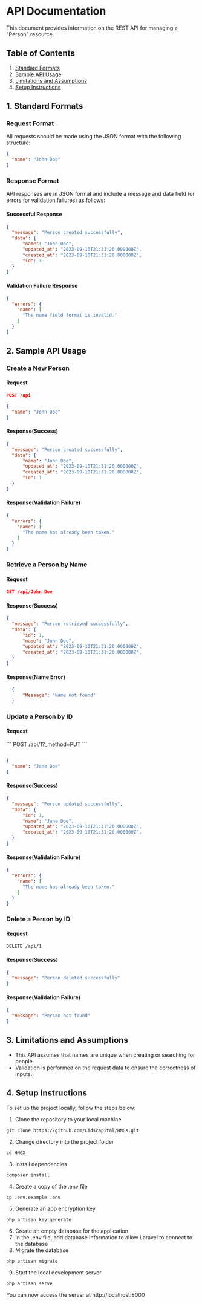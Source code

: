 # API Documentation

This document provides information on the REST API for managing a "Person" resource.

## Table of Contents
1. [Standard Formats](#standard-formats)
2. [Sample API Usage](#sample-api-usage)
3. [Limitations and Assumptions](#limitations-and-assumptions)
4. [Setup Instructions](#setup-instructions)

<h2 id=standard-formats> 1. Standard Formats </h2>

### Request Format
All requests should be made using the JSON format with the following structure:

```json
{
  "name": "John Doe"
}
```

### Response Format
API responses are in JSON format and include a message and data field (or errors for validation failures) as follows:

#### Successful Response

```json
{
  "message": "Person created successfully",
  "data": {
      "name": "John Doe",
      "updated_at": "2023-09-10T21:31:20.000000Z",
      "created_at": "2023-09-10T21:31:20.000000Z",
      "id": 3
  }
}
```

#### Validation Failure Response

```json
{
  "errors": {
    "name": [
      "The name field format is invalid."
    ]
  }
}
```
<h2 id=sample-api-usage> 2. Sample API Usage </h2>

<h3>Create a New Person</h3>
<h4>Request</h4>



```json lines
POST /api

{
  "name": "John Doe"
}
```

<h4>Response(Success)</h4>

```json lines
{
  "message": "Person created successfully",
  "data": {
      "name": "John Doe",
      "updated_at": "2023-09-10T21:31:20.000000Z",
      "created_at": "2023-09-10T21:31:20.000000Z",
      "id": 1
  }
}
```

<h4>Response(Validation Failure)</h4>

```json lines
{
  "errors": {
    "name": [
      "The name has already been taken."
    ]
  }
}
```

<h3> Retrieve a Person by Name</h3>
<h4>Request</h4>

```json lines
GET /api/John Doe
```

<h4>Response(Success)</h4>

```json lines
{
  "message": "Person retrieved successfully",
  "data": {
      "id": 1,
      "name": "John Doe",
      "updated_at": "2023-09-10T21:31:20.000000Z",
      "created_at": "2023-09-10T21:31:20.000000Z",
  }
}
```

<h4>Response(Name Error)</h4>

```json lines
  {
      "Message": "Name not found"
  }
```

<h3> Update a Person by ID</h3>

<h4>Request</h4>
```
POST /api/1?_method=PUT
```

```json lines

{
  "name": "Jane Doe"
}
```

<h4>Response(Success)</h4>

```json lines
{
  "message": "Person updated successfully",
  "data": {
      "id": 1,
      "name": "Jane Doe",
      "updated_at": "2023-09-10T21:31:20.000000Z",
      "created_at": "2023-09-10T21:31:20.000000Z",
  }
}
```

<h4>Response(Validation Failure)</h4>

```json lines
{
  "errors": {
    "name": [
      "The name has already been taken."
    ]
  }
}
```

<h3> Delete a Person by ID</h3>

<h4>Request</h4>

```
DELETE /api/1
```

<h4>Response(Success)</h4>

```json 
{
  "message": "Person deleted successfully"
}
```

<h4>Response(Validation Failure)</h4>

```json lines
{
  "message": "Person not found"
}
```

<h2 id=limitations-and-assumptions> 3. Limitations and Assumptions </h2>

- This API assumes that names are unique when creating or searching for people.
- Validation is performed on the request data to ensure the correctness of inputs.

<h2 id=setup-instructions> 4. Setup Instructions </h2>

To set up the project locally, follow the steps below:

1. Clone the repository to your local machine
```text
git clone https://github.com/Cidscapital/HNGX.git
```
2. Change directory into the project folder
```text
cd HNGX
```
3. Install dependencies
```text
composer install
```
4. Create a copy of the .env file
```text
cp .env.example .env
```
5. Generate an app encryption key
```text 
php artisan key:generate
```
6. Create an empty database for the application
7. In the .env file, add database information to allow Laravel to connect to the database
8. Migrate the database
```text
php artisan migrate
```
9. Start the local development server
```text
php artisan serve
```

You can now access the server at http://localhost:8000
